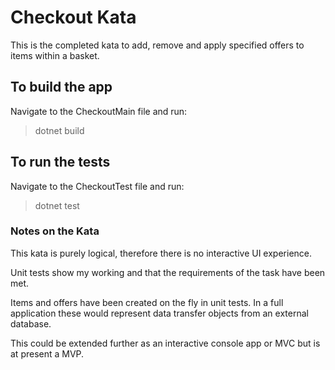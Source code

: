 # Checkout Kata

This is the completed kata to add, remove and apply specified offers to items within a basket.

## To build the app

Navigate to the CheckoutMain file and run:

> dotnet build

## To run the tests

Navigate to the CheckoutTest file and run:

> dotnet test

### Notes on the Kata

This kata is purely logical, therefore there is no interactive UI experience.

Unit tests show my working and that the requirements of the task have been met.

Items and offers have been created on the fly in unit tests. In a full application these would represent data transfer objects from an external database.

This could be extended further as an interactive console app or MVC but is at present a MVP.
